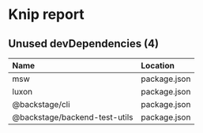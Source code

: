 # Knip report

## Unused devDependencies (4)

| Name                          | Location     |
|:------------------------------|:-------------|
| msw                           | package.json |
| luxon                         | package.json |
| @backstage/cli                | package.json |
| @backstage/backend-test-utils | package.json |

